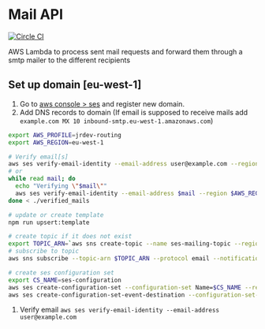 # Mail API

[![Circle CI](https://circleci.com/gh/jroehl/lambda.mail-api/tree/master.svg?style=shield&circle-token=f6de3240c2da0ef7594cf3749b404adf7541d8d3)](https://circleci.com/gh/jroehl/lambda.mail-api/tree/master)

AWS Lambda to process sent mail requests and forward them through a smtp mailer to the different recipients

## Set up domain [eu-west-1]

1. Go to [aws console > ses](https://eu-west-1.console.aws.amazon.com/ses/home?region=eu-west-1) and register new domain.
2. Add DNS records to domain
   (If email is supposed to receive mails add `example.com MX 10 inbound-smtp.eu-west-1.amazonaws.com`)

```bash
export AWS_PROFILE=jrdev-routing
export AWS_REGION=eu-west-1

# Verify email[s]
aws ses verify-email-identity --email-address user@example.com --region $AWS_REGION
# or
while read mail; do
  echo "Verifying \"$mail\""
  aws ses verify-email-identity --email-address $mail --region $AWS_REGION
done < ./verified_mails

# update or create template
npm run upsert:template

# create topic if it does not exist
export TOPIC_ARN=`aws sns create-topic --name ses-mailing-topic --region $AWS_REGION --query 'TopicArn'`
# subscribe to topic
aws sns subscribe --topic-arn $TOPIC_ARN --protocol email --notification-endpoint <email> --region $AWS_REGION

# create ses configuration set
export CS_NAME=ses-configuration
aws ses create-configuration-set --configuration-set Name=$CS_NAME --region $AWS_REGION
aws ses create-configuration-set-event-destination --configuration-set-name $CS_NAME --region $AWS_REGION --event-destination "{\"Name\": \"ses-sns-renderingfailure\", \"Enabled\": true, \"MatchingEventTypes\": [\"renderingFailure\", \"reject\", \"bounce\", \"complaint\"], \"SNSDestination\": {\"TopicARN\": \"$TOPIC_ARN\"}}"

```

1. Verify email `aws ses verify-email-identity --email-address user@example.com`
